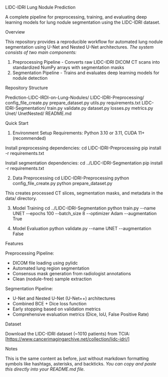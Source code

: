 LIDC-IDRI Lung Nodule Prediction

A complete pipeline for preprocessing, training, and evaluating deep learning models for lung nodule segmentation using the LIDC-IDRI dataset. <cite/>

Overview

This repository provides a reproducible workflow for automated lung nodule segmentation using U-Net and Nested U-Net architectures. <cite/> The system consists of two main components:

1. Preprocessing Pipeline - Converts raw LIDC-IDRI DICOM CT scans into standardized NumPy arrays with segmentation masks
2. Segmentation Pipeline - Trains and evaluates deep learning models for nodule detection

Repository Structure

Prediction-LIDC-IRDI-on-Lung-Nodules/
  LIDC-IDRI-Preprocessing/
    config_file_create.py
    prepare_dataset.py
    utils.py
    requirements.txt
  LIDC-IDRI-Segmentation/
    train.py
    validate.py
    dataset.py
    losses.py
    metrics.py
    Unet/
    UnetNested/
  README.md

Quick Start

1. Environment Setup
Requirements: Python 3.10 or 3.11, CUDA 11+ (recommended)

Install preprocessing dependencies:
cd LIDC-IDRI-Preprocessing
pip install -r requirements.txt

Install segmentation dependencies:
cd ../LIDC-IDRI-Segmentation
pip install -r requirements.txt

2. Data Preprocessing
cd LIDC-IDRI-Preprocessing
python config_file_create.py
python prepare_dataset.py

This creates processed CT slices, segmentation masks, and metadata in the data/ directory.

3. Model Training
cd ../LIDC-IDRI-Segmentation
python train.py --name UNET --epochs 100 --batch_size 8 --optimizer Adam --augmentation True

4. Model Evaluation
python validate.py --name UNET --augmentation False

Features

Preprocessing Pipeline:
- DICOM file loading using pylidc
- Automated lung region segmentation
- Consensus mask generation from radiologist annotations
- Clean (nodule-free) sample extraction

Segmentation Pipeline:
- U-Net and Nested U-Net (U-Net++) architectures
- Combined BCE + Dice loss function
- Early stopping based on validation metrics
- Comprehensive evaluation metrics (Dice, IoU, False Positive Rate)

Dataset

Download the LIDC-IDRI dataset (~1010 patients) from TCIA:[https://www.cancerimagingarchive.net/collection/lidc-idri/]

Notes

This is the same content as before, just without markdown formatting symbols like hashtags, asterisks, and backticks. <cite/> You can copy and paste this directly into your README.md file.